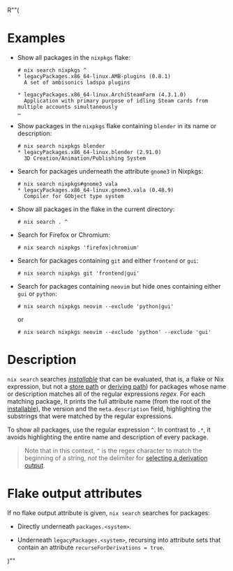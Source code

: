 R""(

# Examples

* Show all packages in the `nixpkgs` flake:

  ```console
  # nix search nixpkgs ^
  * legacyPackages.x86_64-linux.AMB-plugins (0.8.1)
    A set of ambisonics ladspa plugins

  * legacyPackages.x86_64-linux.ArchiSteamFarm (4.3.1.0)
    Application with primary purpose of idling Steam cards from multiple accounts simultaneously
  …
  ```

* Show packages in the `nixpkgs` flake containing `blender` in its
  name or description:

  ```console
  # nix search nixpkgs blender
  * legacyPackages.x86_64-linux.blender (2.91.0)
    3D Creation/Animation/Publishing System
  ```

* Search for packages underneath the attribute `gnome3` in Nixpkgs:

  ```console
  # nix search nixpkgs#gnome3 vala
  * legacyPackages.x86_64-linux.gnome3.vala (0.48.9)
    Compiler for GObject type system
  ```

* Show all packages in the flake in the current directory:

  ```console
  # nix search . ^
  ```

* Search for Firefox or Chromium:

  ```console
  # nix search nixpkgs 'firefox|chromium'
  ```

* Search for packages containing `git` and either `frontend` or `gui`:

  ```console
  # nix search nixpkgs git 'frontend|gui'
  ```

* Search for packages containing `neovim` but hide ones containing either `gui` or `python`:

  ```console
  # nix search nixpkgs neovim --exclude 'python|gui'
  ```
  or

  ```console
  # nix search nixpkgs neovim --exclude 'python' --exclude 'gui'
  ```

# Description

`nix search` searches [*installable*](./bsd.md#installables) that can be evaluated, that is, a
flake or Nix expression, but not a [store path] or [deriving path]) for packages whose name or description matches all of the
regular expressions *regex*. For each matching package, It prints the
full attribute name (from the root of the [installable](./bsd.md#installables)), the version
and the `meta.description` field, highlighting the substrings that
were matched by the regular expressions.

To show all packages, use the regular expression `^`. In contrast to `.*`,
it avoids highlighting the entire name and description of every package.

> Note that in this context, `^` is the regex character to match the beginning of a string, *not* the delimiter for
> [selecting a derivation output](@docroot@/command-ref/new-cli/bsd.md#derivation-output-selection).

[store path]: @docroot@/glossary.md#gloss-store-path
[deriving path]: @docroot@/glossary.md#gloss-deriving-path

# Flake output attributes

If no flake output attribute is given, `nix search` searches for
packages:

* Directly underneath `packages.<system>`.

* Underneath `legacyPackages.<system>`, recursing into attribute sets
  that contain an attribute `recurseForDerivations = true`.

)""
